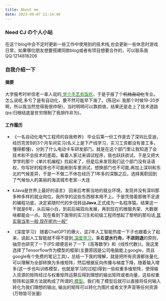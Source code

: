 ```yaml
---
title: About me
date: 2023-09-07 11:14:46
---
```


### Need CJ の个人小站
在这个blog中会不定时更新一些工作中使用到的技术栈,也会更新一些休息时游戏日常，如果哪位朋友想要搭建同款blog或者有项目想要合作的，可以联系我QQ:1214818206

### 自我介绍一下

#### 摘要
大学报考时听信老一辈人说的<u> <font color=green>学个手艺有饭吃</font></u>，于是乎报了个~~机械自动化~~专业。怎么说呢,多亏了是有自动化，要不然可能早下海了。(陈冠xi: 我那个时候19-20岁啊，所以我当然觉得我很帅呀)，当时明明可以靠颜值，结果还是走上了技术道路(ps:归根结底是贫穷限制了我胡作非为)。


#### 工作履历
- 《一名自动化电气工程师的自我修养》
毕业后第一份工作是去了深圳比亚迪，经历完苦B的3个月车间实习(名义上是下产线学习，实习工资都没有普工多，懂得都懂)，分到了什么电动卡车研发部门。就是在这个部门里让我知道了会技术和不会技术的差距。看着人家过来调试程序，我也跃跃欲试，于是又把大学学的那个《单片机编程》捡起来了，但是后来发现我们这个部门没有话语权，你写好的程序也不可能刷到车里测试，想换部门也不可能,再加上深圳和东北的气候差异，于是一不做二不休在经历了1年多的深飘之后，选择离职回到了气候怡人的美丽的海滨城市老家--大连

- 《Java是世界上最好的语言》
回来后考察当地的就业环境，发现并没有深圳那多种多样的就业岗位，我所学的这些东西根本用不上。于是凭借着那微不足道的编程功底，决定紧随时代的步伐转战**Java**,正式成为一名程序猿。结果这一干就是6年，从后端小白，到前后端双向发展，再到现在的微服务架、大数据啥都能会一点。现在看到下面带的实习生和初级工程师想起了黎明的那句话<u> 其实我当年一般,现在呢也一般”</u>

- 《深度学习》
随着ChatGPT的爆火，这2年人工智能热度一下子也跟着火了起来，说起人工智能就不得不提到<u> <font color=green>深度学习</font></u>，秉着**逆水行舟，不进则退**的原则，抽空也研究了一下(PS:顺便恶补了一下《高等数学》和《线性代数》)。我这里选择了Tensorflow作为模型的框架(主要原因是公司电脑能上google，而且google有个免费的笔记工具)，总结一下我的理解，就是把所有资源都张量化,可以理解为全部转换为多维矩阵，然后根据反向传播与梯度下降，随着输入增多(这一步也叫训练模型，也就是学习的过程)得到一些权重多维矩阵，使得输入资源的矩阵经过与权重矩阵运算后得到理想的输出矩阵或者向量，这些权重矩阵和运算方法就构成了所谓的<u> <font color=green>模型</font></u>。我们有了模型后就可以直接将任何输入转化为我们理想的输出, 输出的矩阵可以转化为图片或者文字声音等任何资源(万物皆可张量)
